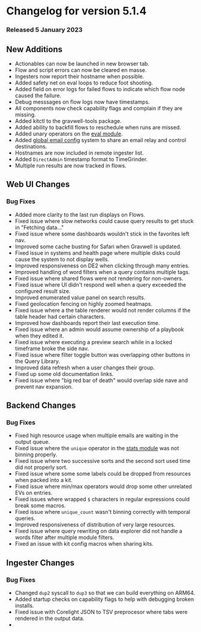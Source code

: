 # Changelog for version 5.1.4

### Released 5 January 2023

## New Additions

* Actionables can now be launched in new browser tab.
* Flow and script errors can now be cleared en masse.
* Ingesters now report their hostname when possible.
* Added safety net on eval loops to reduce foot shooting.
* Added field on error logs for failed flows to indicate which flow node caused the failure.
* Debug messsages on flow logs now have timestamps.
* All components now check capability flags and complain if they are missing.
* Added kitctl to the gravwell-tools package.
* Added ability to backfill flows to reschedule when runs are missed.
* Added unary operators on the [eval module](/search/eval/eval).
* Added [global email config](/configuration/email) system to share an email relay and control destinations.
* Hostnames are now included in remote ingester list.
* Added `DirectAdmin` timestamp format to TimeGrinder.
* Multiple run results are now tracked in flows.

## Web UI Changes

### Bug Fixes

* Added more clarity to the last run displays on Flows.
* Fixed issue where slow networks could cause query results to get stuck in "Fetching data..."
* Fixed issue where some dashboards wouldn't stick in the favorites left nav.
* Improved some cache busting for Safari when Gravwell is updated.
* Fixed issue in systems and health page where multiple disks could cause the system to not display wells.
* Improved responsiveness on DE2 when clicking through many entries.
* Improved handling of word filters when a query contains multiple tags.
* Fixed issue where shared flows were not rendering for non-owners.
* Fixed issue where UI didn't respond well when a query exceeded the configured result size.
* Improved enumerated value panel on search results.
* Fixed geolocation fencing on highly zoomed heatmaps.
* Fixed issue where a the table renderer would not render columns if the table header had certain characters.
* Improved how dashboards report their last execution time.
* Fixed issue where an admin would assume ownership of a playbook when they edited it.
* Fixed issue where executing a preview search while in a locked timeframe broke the side nav.
* Fixed issue where filter toggle button was overlapping other buttons in the Query Library.
* Improved data refresh when a user changes their group.
* Fixed up some old documentation links.
* Fixed issue where "big red bar of death" would overlap side nave and prevent nav expansion.

## Backend Changes

### Bug Fixes

* Fixed high resource usage when multiple emails are waiting in the output queue.
* Fixed issue where the `unique` operator in the [stats module](/search/stats/stats) was not binning properly.
* Fixed issue where two successive sorts and the second sort used time did not properly sort.
* Fixed issue where some some labels could be dropped from resources when packed into a kit.
* Fixed issue where min/max operators would drop some other unrelated EVs on entries.
* Fixed issues where wrapped `$` characters in regular expressions could break some macros.
* Fixed issue where `unique_count` wasn't binning correctly with temporal queries.
* Improved responsiveness of distribution of very large resources.
* Fixed issue where query rewriting on data explorer did not handle a words filter after multiple module filters.
* Fixed an issue with kit config macros when sharing kits.

## Ingester Changes

### Bug Fixes

* Changed `dup2` syscall to `dup3` so that we can build everything on ARM64.
* Added startup checks on capability flags to help with debugging broken installs.
* Fixed issue with Corelight JSON to TSV preprocesor where tabs were rendered in the output data.
* 

